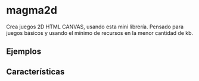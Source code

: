 # magma2d
Crea juegos 2D HTML CANVAS, usando esta mini librería.
Pensado para juegos básicos y usando el mínimo de recursos en la menor cantidad de kb.

## Ejemplos

## Características
